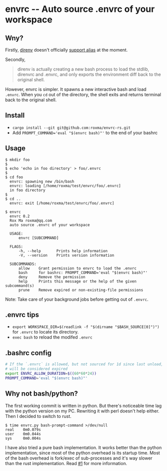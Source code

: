 # envrc -- Auto source .envrc of your workspace

## Wny?

Firstly, [direnv](https://github.com/direnv/direnv) doesn't officially
[support alias](https://github.com/direnv/direnv/issues/73) at the moment.

Secondly,

> direnv is actually creating a new bash process to load the stdlib, direnvrc
> and .envrc, and only exports the environment diff back to the original
> shell.

However, envrc is simpler. It spawns a new interactive bash and load `.envrc`.
When you `cd` out of the directory, the shell exits and returns terminal back
to the original shell.

## Install

- `cargo install --git git@github.com:roxma/envrc-rs.git`
- Add `PROMPT_COMMAND='eval "$(envrc bash)"'` to the end of your bashrc

## Usage

```
$ mkdir foo
$ 
$ echo 'echo in foo directory' > foo/.envrc
$ 
$ cd foo
  envrc: spawning new /bin/bash
  envrc: loading [/home/roxma/test/envrc/foo/.envrc]
  in foo directory
$ 
$ cd ..
  envrc: exit [/home/roxma/test/envrc/foo/.envrc]
```

```
$ envrc
  envrc 0.2
  Rox Ma roxma@qq.com
  auto source .envrc of your workspace

  USAGE:
      envrc [SUBCOMMAND]

  FLAGS:
      -h, --help       Prints help information
      -V, --version    Prints version information

  SUBCOMMANDS:
      allow    Grant permission to envrc to load the .envrc
      bash     for bashrc: PROMPT_COMMAND='eval "$(envrc bash)"'
      deny     Remove the permission
      help     Prints this message or the help of the given subcommand(s)
      prune    Remove expired or non-existing-file permissions
```

Note: Take care of your background jobs before getting out of `.envrc`.

## .envrc tips

- `export WORKSPACE_DIR=$(readlink -f "$(dirname "$BASH_SOURCE[0]")")` for
  `.envrc` to locate its directory.
- `exec bash` to reload the modifed `.envrc`

## .bashrc config

```bash
# If the `.envrc` is allowed, but not sourced for 1d since last unload, It
# will be considered expired
export ENVRC_ALLOW_DURATION=$((60*60*24))
PROMPT_COMMAND='eval "$(envrc bash)"'
```

## Why not bash/python?

The first working commit is written in python. But there's noticeable time lag
with the python version on my PC. Rewriting it with perl doesn't help either.
Then I decided to switch to rust.

```
$ time envrc.py bash-prompt-command >/dev/null
real    0m0.079s
user    0m0.044s
sys     0m0.004s
```

I have also tried a pure bash implementation. It works better than the python
implementation, since most of the python overhead is its startup time.  Most
of the bash overhead is fork/exec of sub-processes and it's way slower than
the rust implementation. Read [#1](https://github.com/roxma/envrc-rs/issues/1)
for more information.

